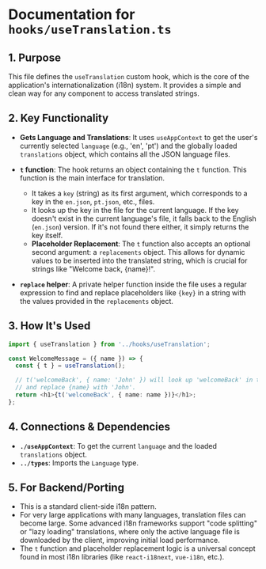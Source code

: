 
# Documentation for `hooks/useTranslation.ts`

## 1. Purpose

This file defines the `useTranslation` custom hook, which is the core of the application's internationalization (i18n) system. It provides a simple and clean way for any component to access translated strings.

## 2. Key Functionality

- **Gets Language and Translations**: It uses `useAppContext` to get the user's currently selected `language` (e.g., 'en', 'pt') and the globally loaded `translations` object, which contains all the JSON language files.

- **`t` function**: The hook returns an object containing the `t` function. This function is the main interface for translation.
  - It takes a `key` (string) as its first argument, which corresponds to a key in the `en.json`, `pt.json`, etc., files.
  - It looks up the key in the file for the current language. If the key doesn't exist in the current language's file, it falls back to the English (`en.json`) version. If it's not found there either, it simply returns the key itself.
  - **Placeholder Replacement**: The `t` function also accepts an optional second argument: a `replacements` object. This allows for dynamic values to be inserted into the translated string, which is crucial for strings like "Welcome back, {name}!".

- **`replace` helper**: A private helper function inside the file uses a regular expression to find and replace placeholders like `{key}` in a string with the values provided in the `replacements` object.

## 3. How It's Used

```typescript
import { useTranslation } from '../hooks/useTranslation';

const WelcomeMessage = ({ name }) => {
  const { t } = useTranslation();

  // t('welcomeBack', { name: 'John' }) will look up 'welcomeBack' in the JSON file
  // and replace {name} with 'John'.
  return <h1>{t('welcomeBack', { name: name })}</h1>;
};
```

## 4. Connections & Dependencies

- **`./useAppContext`**: To get the current `language` and the loaded `translations` object.
- **`../types`**: Imports the `Language` type.

## 5. For Backend/Porting

- This is a standard client-side i18n pattern.
- For very large applications with many languages, translation files can become large. Some advanced i18n frameworks support "code splitting" or "lazy loading" translations, where only the active language file is downloaded by the client, improving initial load performance.
- The `t` function and placeholder replacement logic is a universal concept found in most i18n libraries (like `react-i18next`, `vue-i18n`, etc.).
